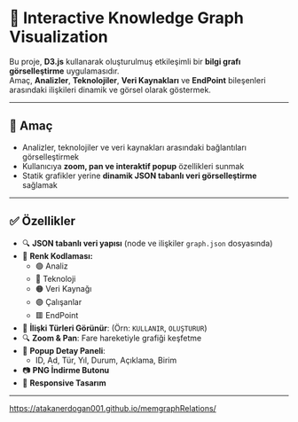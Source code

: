 # 📌 Interactive Knowledge Graph Visualization

Bu proje, **D3.js** kullanarak oluşturulmuş etkileşimli bir **bilgi grafı görselleştirme** uygulamasıdır.  
Amaç, **Analizler**, **Teknolojiler**, **Veri Kaynakları** ve **EndPoint** bileşenleri arasındaki ilişkileri dinamik ve görsel olarak göstermek.

---

## 🎯 Amaç

- Analizler, teknolojiler ve veri kaynakları arasındaki bağlantıları görselleştirmek  
- Kullanıcıya **zoom, pan ve interaktif popup** özellikleri sunmak  
- Statik grafikler yerine **dinamik JSON tabanlı veri görselleştirme** sağlamak  

---

## ✅ Özellikler

- 🔍 **JSON tabanlı veri yapısı** (node ve ilişkiler `graph.json` dosyasında)
- 🎨 **Renk Kodlaması:**
  - 🟢 Analiz
  - 🔵 Teknoloji
  - 🟠 Veri Kaynağı
  - 🟣 Çalışanlar
  - 🟥 EndPoint
- 🔗 **İlişki Türleri Görünür**: (Örn: `KULLANIR`, `OLUŞTURUR`)
- 🔍 **Zoom & Pan**: Fare hareketiyle grafiği keşfetme
- 📌 **Popup Detay Paneli**:
  - ID, Ad, Tür, Yıl, Durum, Açıklama, Birim
- 📷 **PNG İndirme Butonu**
- 📱 **Responsive Tasarım**

---

https://atakanerdogan001.github.io/memgraphRelations/
